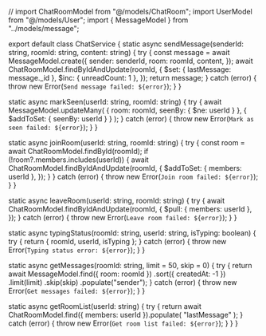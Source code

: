 // import ChatRoomModel from "@/models/ChatRoom";
import UserModel from "@/models/User";
import { MessageModel } from "../models/message";

export default class ChatService {
static async sendMessage(senderId: string, roomId: string, content: string) {
try {
const message = await MessageModel.create({
sender: senderId,
room: roomId,
content,
});
await ChatRoomModel.findByIdAndUpdate(roomId, {
$set: { lastMessage: message.\_id },
$inc: { unreadCount: 1 },
});
return message;
} catch (error) {
throw new Error(`Send message failed: ${error}`);
}
}

static async markSeen(userId: string, roomId: string) {
try {
await MessageModel.updateMany(
{ room: roomId, seenBy: { $ne: userId } },
{ $addToSet: { seenBy: userId } }
);
} catch (error) {
throw new Error(`Mark as seen failed: ${error}`);
}
}

static async joinRoom(userId: string, roomId: string) {
try {
const room = await ChatRoomModel.findById(roomId);
if (!room?.members.includes(userId)) {
await ChatRoomModel.findByIdAndUpdate(roomId, {
$addToSet: { members: userId },
});
}
} catch (error) {
throw new Error(`Join room failed: ${error}`);
}
}

static async leaveRoom(userId: string, roomId: string) {
try {
await ChatRoomModel.findByIdAndUpdate(roomId, {
$pull: { members: userId },
});
} catch (error) {
throw new Error(`Leave room failed: ${error}`);
}
}

static async typingStatus(roomId: string, userId: string, isTyping: boolean) {
try {
return { roomId, userId, isTyping };
} catch (error) {
throw new Error(`Typing status error: ${error}`);
}
}

static async getMessages(roomId: string, limit = 50, skip = 0) {
try {
return await MessageModel.find({ room: roomId })
.sort({ createdAt: -1 })
.limit(limit)
.skip(skip)
.populate("sender");
} catch (error) {
throw new Error(`Get messages failed: ${error}`);
}
}

static async getRoomList(userId: string) {
try {
return await ChatRoomModel.find({ members: userId }).populate(
"lastMessage"
);
} catch (error) {
throw new Error(`Get room list failed: ${error}`);
}
}
}
